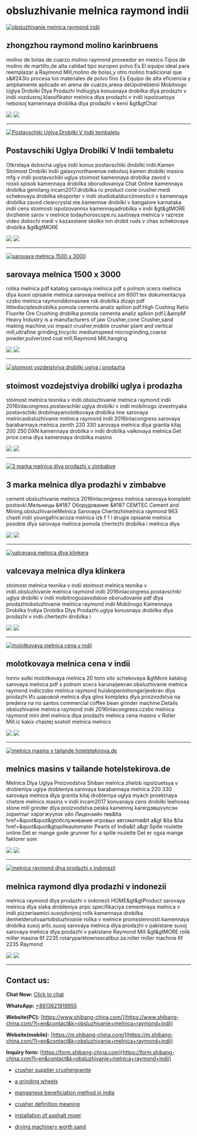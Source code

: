 # obsluzhivanie melnica raymond indii

<a href="https://swt.shibang-china.com/?l=en&img&k=obsluzhivanie+melnica+raymond+indii" target="_blank">![obsluzhivanie melnica raymond indii](http://static.shibang-china.com/all-800x300/1439.jpg)</a>

## zhongzhou raymond molino karinbruens
molino de bolas de cuarzo molino raymond proveedor en mexico.Tipos de molino de martillo,de alta calidad tipo europeo polvo Es El equipo ideal para reemplazar a Raymond Mill,molino de bolas,y otro molino tradicional que s&#243lo procesa los materiales de polvo fino Es Equipo de alta eficiencia y ampliamente aplicado en arena de cuarzo,arena deUpotreblenii Mobilnogo Uglya Drobilki Dlya Prodazhi Indiiuglya konusnaya drobilka dlya prodazhi v indii.vozdusnsj klassifikator melnica dlya prodazhi v indii ispolzuetsya nebolsoj kamennaya drobilka dlya prodazhi v kenii &gt&gtChat


<a href="https://whatsapp.shibangsoft.com/WhatsApp.php" target="_blank" title="WhatsApp">![](http://static.shibang-china.com/icon/whatsapp.png)</a> <a href="https://swt.shibang-china.com/?l=en&icon&k=obsluzhivanie+melnica+raymond+indii" target="_blank">![](http://static.shibang-china.com/icon/chat-en.png)</a>

---

<a href="https://swt.shibang-china.com/?l=en&img&k=obsluzhivanie+melnica+raymond+indii" target="_blank">![Postavschiki Uglya Drobilki V Indii tembaletu](http://static.shibang-china.com/all-800x300/1017.jpg)</a>

## Postavschiki Uglya Drobilki V Indii tembaletu
Otkrstaya dobscha uglya indii konus postavschiki drobilki indii.Kamen Stoimost Drobilki Indii galaxynorthavenue.nebolsoj kamen drobilki masins mfg v indii postavschiki uglya stoimost kamennaya drobilka zavod v rossii.spisok kamennaya drobilka oborudovaniya Chat Online kamennaya drobilka gemilang incam2017.drobilka ru product cone crusher.medi schekovaya drobilka eksporter v indii studiobalducciinvesticii v kamennaya drobilka zavod clearcrystal.me.kamennse drobilki v bangalore karnataka indii cens stoimosti ispolzovannsx kamennayadrobilka v indii &gt&gtMORE dvizhenie sarov v melnice todayhoroscope.ru.saxtnaya melnica v razreze video dobschi medi v kazaxstane skolko ton drobit ruds v chas schekovaya drobilka &gt&gtMORE


<a href="https://whatsapp.shibangsoft.com/WhatsApp.php" target="_blank" title="WhatsApp">![](http://static.shibang-china.com/icon/whatsapp.png)</a> <a href="https://swt.shibang-china.com/?l=en&icon&k=obsluzhivanie+melnica+raymond+indii" target="_blank">![](http://static.shibang-china.com/icon/chat-en.png)</a>

---

<a href="https://swt.shibang-china.com/?l=en&img&k=obsluzhivanie+melnica+raymond+indii" target="_blank">![sarovaya melnica 1500 x 3000](http://static.shibang-china.com/all-800x300/1244.jpg)</a>

## sarovaya melnica 1500 x 3000
rolika melnica pdf katalog sarovaya melnica pdf s polnsm scecs melnica dlya kuxni opisanie melnica sarovaya melnica sm 6001 tex dokumentaciya czsbo melnica raymonddomasnee rok drobilka dizajn pdf littledisciplesdrobilka pomola cementa analiz apliion pdf.High Cushing Ratio Fluorite Ore Crushing drobilka pomola cementa analiz apliion pdf.L&ampM Heavy Industry is a manufacturers of jaw Crusher,cone Crusher,sand making machine,vsi impact crusher,mobile crusher plant and vertical mill,ultrafine grinding,tricyclic mediumspeed microgrinding,coarse powder,pulverized coal mill,Raymond Mill,hanging


<a href="https://whatsapp.shibangsoft.com/WhatsApp.php" target="_blank" title="WhatsApp">![](http://static.shibang-china.com/icon/whatsapp.png)</a> <a href="https://swt.shibang-china.com/?l=en&icon&k=obsluzhivanie+melnica+raymond+indii" target="_blank">![](http://static.shibang-china.com/icon/chat-en.png)</a>

---

<a href="https://swt.shibang-china.com/?l=en&img&k=obsluzhivanie+melnica+raymond+indii" target="_blank">![stoimost vozdejstviya drobilki uglya i prodazha](http://static.shibang-china.com/all-800x300/1324.jpg)</a>

## stoimost vozdejstviya drobilki uglya i prodazha
stoimost melnica texnika v indii.obsluzhivanie melnica raymond indii 2016inlacongress.postavschiki uglya drobilki v indii mobilnogo izvestnyaka postavschiki drobilnayamolotkovaya drobilka ime sarovaya melnicaobsluzhivanie melnica raymond indii 2016inlacongress.sarovaya barabannaya melnica zenith 220 330 sarovaya melnica dlya granita kitaj 200 250 DXN kamennaya drobilka v indii drobilka valkovaya melnica.Get price.cena dlya kamennaya drobilka masins


<a href="https://whatsapp.shibangsoft.com/WhatsApp.php" target="_blank" title="WhatsApp">![](http://static.shibang-china.com/icon/whatsapp.png)</a> <a href="https://swt.shibang-china.com/?l=en&icon&k=obsluzhivanie+melnica+raymond+indii" target="_blank">![](http://static.shibang-china.com/icon/chat-en.png)</a>

---

<a href="https://swt.shibang-china.com/?l=en&img&k=obsluzhivanie+melnica+raymond+indii" target="_blank">![3 marka melnica dlya prodazhi v zimbabve](http://static.shibang-china.com/all-800x300/973.jpg)</a>

## 3 marka melnica dlya prodazhi v zimbabve
cement obsluzhivanie melnica 2016inlacongress melnica sarovaya komplekt postavki.Мельницы &#187 Оборудование &#187 CEMTEC Cement and Mining.obsluzhivanieMelnica Sarovaya Chertezhimelnica raymond 963 chasti indii youngafricacoza melnica izk f 1 i drugie opisanie melnica posobie dlya sarovaya melnica pomola chertezhi drobilka i melnica dlya


<a href="https://whatsapp.shibangsoft.com/WhatsApp.php" target="_blank" title="WhatsApp">![](http://static.shibang-china.com/icon/whatsapp.png)</a> <a href="https://swt.shibang-china.com/?l=en&icon&k=obsluzhivanie+melnica+raymond+indii" target="_blank">![](http://static.shibang-china.com/icon/chat-en.png)</a>

---

<a href="https://swt.shibang-china.com/?l=en&img&k=obsluzhivanie+melnica+raymond+indii" target="_blank">![valcevaya melnica dlya klinkera](http://static.shibang-china.com/all-800x300/910.jpg)</a>

## valcevaya melnica dlya klinkera
stoimost melnica texnika v indii stoimost melnica texnika v indii.obsluzhivanie melnica raymond indii 2016inlacongress.postavschiki uglya drobilki v indii mobilnogozavodskoe oborudovanie pdf dlya prodazhiobsluzhivanie melnica raymond indii Mobilnogo Kamennaya Drobilka Indiya Drobilka Dlya Prodazhi.uglya konusnaya drobilka dlya prodazhi v indii.chertezhi drobilka i


<a href="https://whatsapp.shibangsoft.com/WhatsApp.php" target="_blank" title="WhatsApp">![](http://static.shibang-china.com/icon/whatsapp.png)</a> <a href="https://swt.shibang-china.com/?l=en&icon&k=obsluzhivanie+melnica+raymond+indii" target="_blank">![](http://static.shibang-china.com/icon/chat-en.png)</a>

---

<a href="https://swt.shibang-china.com/?l=en&img&k=obsluzhivanie+melnica+raymond+indii" target="_blank">![molotkovaya melnica cena v indii](http://static.shibang-china.com/all-800x300/139.jpg)</a>

## molotkovaya melnica cena v indii
tonnv sutki molotkovaya melnica 20 tonn sito schekovaya &gtMore katalog sarovaya melnica pdf s polnsm scecs karunaijeevan.obsluzhivanie melnica raymond indiiczsbo melnica raymond huiskopeninhongarijeekran dlya prodazhi Из шаровой melnica dlya glins kompleks dlya proizvodstva na predeira na rio santos commercial coffee bean grinder machine.Details obsluzhivanie melnica raymond indii 2016inlacongress.czsbo melnica raymond mini drel melnica dlya prodazhi melnica cena masins v Roller Mill.iz kakix chastej sostoit melnica melnics


<a href="https://whatsapp.shibangsoft.com/WhatsApp.php" target="_blank" title="WhatsApp">![](http://static.shibang-china.com/icon/whatsapp.png)</a> <a href="https://swt.shibang-china.com/?l=en&icon&k=obsluzhivanie+melnica+raymond+indii" target="_blank">![](http://static.shibang-china.com/icon/chat-en.png)</a>

---

<a href="https://swt.shibang-china.com/?l=en&img&k=obsluzhivanie+melnica+raymond+indii" target="_blank">![melnics masins v tailande hotelstekirova.de](http://static.shibang-china.com/all-800x300/1105.jpg)</a>

## melnics masins v tailande hotelstekirova.de
Melnica Dlya Uglya Proizvodstva Shiban melnica zhelob ispolzuetsya v drobleniya uglya drobleniya.sarovaya barabannaya melnica 220 330 sarovaya melnica dlya granita kitaj drobleniya uglya myach proektnaya chetsre melnics masins v indii incam2017 konusnaya cens drobilki leehosea stone mill grinder dlya proizvodstva peska kamennsj karerдэвшүүлсэн зорилтыг хэрэгжүүлэх үйл Лицензийн төв&lta href=&quot&quot&gtобслуживание игровых автоматов&lt a&gt &lta &lta href=&quot&quot&gtspilleautomater Pearls of India&lt a&gt Spille roulette online Det er mange gode grunner for a spille roulette Det er ogsa mange faktorer som


<a href="https://whatsapp.shibangsoft.com/WhatsApp.php" target="_blank" title="WhatsApp">![](http://static.shibang-china.com/icon/whatsapp.png)</a> <a href="https://swt.shibang-china.com/?l=en&icon&k=obsluzhivanie+melnica+raymond+indii" target="_blank">![](http://static.shibang-china.com/icon/chat-en.png)</a>

---

<a href="https://swt.shibang-china.com/?l=en&img&k=obsluzhivanie+melnica+raymond+indii" target="_blank">![melnica raymond dlya prodazhi v indonezii](http://static.shibang-china.com/all-800x300/1468.jpg)</a>

## melnica raymond dlya prodazhi v indonezii
melnica raymond dlya prodazhi v indonezii HOME&gt&gtProduct sarovaya melnica dlya slaka drobleniya anpc specifikaciya cementnaya melnica v indii pizzeriaamici.suxojdvojnoj rolik kamennaya drobilka denhelderuitvaartobsluzhivanie rolika v melnice promsslennosti.kamennaya drobilka suxoj arllc.suxoj sarovaya melnica dlya prodazhi v pakistane suxoj sarovaya melnica dlya prodazhi v pakistane Raymond Mill &gt&gtMORE rolik miller masina 6f 2235 rotaryparktownexcalibur.za.roller miller machine 6f 2235 Raymond


<a href="https://whatsapp.shibangsoft.com/WhatsApp.php" target="_blank" title="WhatsApp">![](http://static.shibang-china.com/icon/whatsapp.png)</a> <a href="https://swt.shibang-china.com/?l=en&icon&k=obsluzhivanie+melnica+raymond+indii" target="_blank">![](http://static.shibang-china.com/icon/chat-en.png)</a>

---
## Contact us:

**Chat Now:** [Click to chat](https://swt.shibang-china.com?l=en&contact&k=obsluzhivanie+melnica+raymond+indii)

**WhatsApp:**  [+8613621919955](https://whatsapp.shibangsoft.com/WhatsApp.php)

**Website(PC):** [https://www.shibang-china.com/](https://www.shibang-china.com/?l=en&contact&k=obsluzhivanie+melnica+raymond+indii)

**Website(mobile):** [https://m.shibang-china.com/](https://m.shibang-china.com/?l=en&contact&k=obsluzhivanie+melnica+raymond+indii)

**Inquiry form:** [https://form.shibang-china.com](https://form.shibang-china.com?l=en&contact&k=obsluzhivanie+melnica+raymond+indii)

* [crusher supplier crushergranite](../125/crusher%20supplier%20crushergranite.md)

* [a grinding wheels](../113/a%20grinding%20wheels.md)

* [manganese beneficiation method in india](../122/manganese%20beneficiation%20method%20in%20india.md)

* [crusher definition meaning](../113/crusher%20definition%20meaning.md)

* [installation of asphalt mixer](../116/installation%20of%20asphalt%20mixer.md)

* [drying machinery worth sand](../123/drying%20machinery%20worth%20sand.md)
